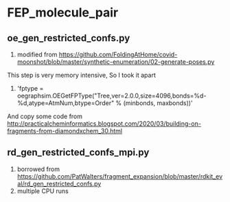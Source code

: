 # FEP_molecule_pair

## oe_gen_restricted_confs.py
1. modified from https://github.com/FoldingAtHome/covid-moonshot/blob/master/synthetic-enumeration/02-generate-poses.py

This step is very memory intensive, So I took it apart
1. 'fptype = oegraphsim.OEGetFPType("Tree,ver=2.0.0,size=4096,bonds=%d-%d,atype=AtmNum,btype=Order"
                                    % (minbonds, maxbonds))'
                                    
And copy some code from http://practicalcheminformatics.blogspot.com/2020/03/building-on-fragments-from-diamondxchem_30.html

## rd_gen_restricted_confs_mpi.py
1. borrowed from https://github.com/PatWalters/fragment_expansion/blob/master/rdkit_eval/rd_gen_restricted_confs.py
2. multiple CPU runs
